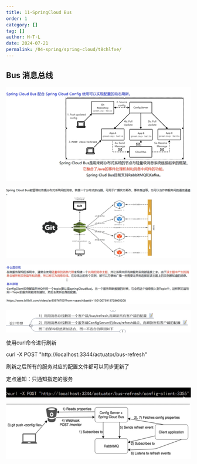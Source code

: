 ```yaml
---
title: 11-SpringCloud Bus
order: 1
category: []
tag: []
author: H·T·L
date: 2024-07-21
permalink: /04-spring/spring-cloud/t8chlfxe/
---
```

## Bus  消息总线

![image-20210404181755761](img/image-20210404181755761.png)

![image-20210404181924167](img/image-20210404181924167.png)

![image-20210404182005171](img/image-20210404182005171.png)

![image-20210404193023123](img/image-20210404193023123.png)

使用curl命令进行刷新

curl -X POST "http://localhost:3344/actuator/bus-refresh"

刷新之后所有的服务对应的配置文件都可以同步更新了

定点通知：只通知指定的服务

![image-20210404195855908](img/image-20210404195855908.png)



![image-20210404200014655](img/image-20210404200014655.png)